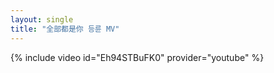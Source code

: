 ```yaml
---
layout: single
title: "全部都是你 등륜 MV"
---
```


{% include video id="Eh94STBuFK0" provider="youtube" %}
